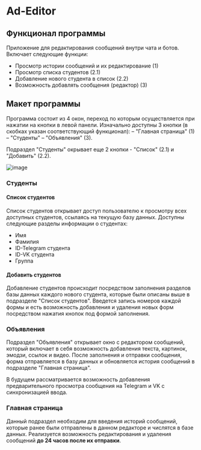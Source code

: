 # Ad-Editor
## Функционал программы
Приложение для редактирования сообщений внутри чата и ботов. 
Включает следующие функции:
- Просмотр истории сообщений и их редактирование (1)
- Просмотр списка студентов (2.1)
- Добавление нового студента в список (2.2)
- Возможность добавлять сообщения (редактор) (3)

## Макет программы
Программа состоит из 4 окон, переход по которым осуществляется при нажатии на кнопки в левой панели.
Изначально доступны 3 кнопки (в скобках указан соответствующий функционал):
– "Главная страница" (1)
– "Студенты"
– "Объявления" (3).

Подраздел "Студенты" окрывает еще 2 кнопки - "Список" (2.1) и "Добавить" (2.2).

![image](https://user-images.githubusercontent.com/90451153/160939974-22546f6e-9c60-4fcc-a410-01071041a3f5.png)

### Студенты
#### Список студентов
Список студентов открывает доступ пользователю к просмотру всех доступных студентов, ссылаясь на текущую базу данных.
Доступны следующие разделы информации о студентах:
- Имя
- Фамилия
- ID-Telegram студента
- ID-VK студента
- Группа

#### Добавить студентов
Добавление студентов происходит посредством заполнения разделов базы данных каждого нового студента, которые были описаны выше в подразделе "Список студентов".
Введется запись номеров каждой формы и есть возможность добавления и удаления новых форм посредством нажатия кнопок под формой заполнения.

### Объявления
Подраздел "Объявления" открывает окно с редактором сообщений, который включает в себя возможность добавления текста, картинок, эмодзи, ссылок и видео.
После заполнения и отправки сообщения, форма отправляется в базу данных и обновляется история сообщений в подразделе "Главная страница".

В будущем рассматривается возможность добавления предварительного просмотра сообщения на Telegram и VK с синхронизацией ввода.

### Главная страница
Данный подраздел необходим для введения историй сообщений, которые ранее были отправлены в данном редакторе и числятся в базе данных.
Реализуется возможность редактирования и удаления сообщений **до 24 часов после их отправки**.



